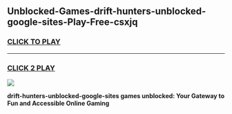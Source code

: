 
## Unblocked-Games-drift-hunters-unblocked-google-sites-Play-Free-csxjq
<h3>
<a href="https://premium76.site?title=drift-hunters-unblocked-google-sites&ref=23A">CLICK TO PLAY</a></h3>
<hr>

<h3>
<a href="https://premium76.site?title=drift-hunters-unblocked-google-sites&ref=23A">CLICK 2 PLAY</a>
  
</h3>

<a href="https://premium76.site?title=drift-hunters-unblocked-google-sites&ref=23A"><img src="https://clearcache.store/games.png"></a>


**drift-hunters-unblocked-google-sites games unblocked: Your Gateway to Fun and Accessible Online Gaming**
